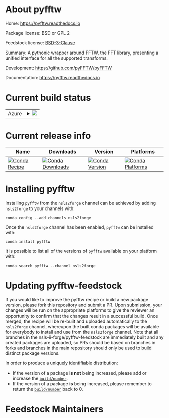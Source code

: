 About pyfftw
============

Home: https://pyfftw.readthedocs.io

Package license: BSD or GPL 2

Feedstock license: [BSD-3-Clause](https://github.com/nsls-ii-forge/pyfftw-feedstock/blob/master/LICENSE.txt)

Summary: A pythonic wrapper around FFTW, the FFT library, presenting a unified interface for all the supported transforms.

Development: https://github.com/pyFFTW/pyFFTW

Documentation: https://pyfftw.readthedocs.io

Current build status
====================


<table>
    
  <tr>
    <td>Azure</td>
    <td>
      <details>
        <summary>
          <a href="https://dev.azure.com/nsls2forge/nsls2forge/_build/latest?definitionId=49&branchName=master">
            <img src="https://dev.azure.com/nsls2forge/nsls2forge/_apis/build/status/pyfftw-feedstock?branchName=master">
          </a>
        </summary>
        <table>
          <thead><tr><th>Variant</th><th>Status</th></tr></thead>
          <tbody><tr>
              <td>linux_64_python3.7</td>
              <td>
                <a href="https://dev.azure.com/nsls2forge/nsls2forge/_build/latest?definitionId=49&branchName=master">
                  <img src="https://dev.azure.com/nsls2forge/nsls2forge/_apis/build/status/pyfftw-feedstock?branchName=master&jobName=linux&configuration=linux_64_python3.7" alt="variant">
                </a>
              </td>
            </tr><tr>
              <td>linux_64_python3.8</td>
              <td>
                <a href="https://dev.azure.com/nsls2forge/nsls2forge/_build/latest?definitionId=49&branchName=master">
                  <img src="https://dev.azure.com/nsls2forge/nsls2forge/_apis/build/status/pyfftw-feedstock?branchName=master&jobName=linux&configuration=linux_64_python3.8" alt="variant">
                </a>
              </td>
            </tr><tr>
              <td>linux_64_python3.9</td>
              <td>
                <a href="https://dev.azure.com/nsls2forge/nsls2forge/_build/latest?definitionId=49&branchName=master">
                  <img src="https://dev.azure.com/nsls2forge/nsls2forge/_apis/build/status/pyfftw-feedstock?branchName=master&jobName=linux&configuration=linux_64_python3.9" alt="variant">
                </a>
              </td>
            </tr><tr>
              <td>osx_64_python3.7</td>
              <td>
                <a href="https://dev.azure.com/nsls2forge/nsls2forge/_build/latest?definitionId=49&branchName=master">
                  <img src="https://dev.azure.com/nsls2forge/nsls2forge/_apis/build/status/pyfftw-feedstock?branchName=master&jobName=osx&configuration=osx_64_python3.7" alt="variant">
                </a>
              </td>
            </tr><tr>
              <td>osx_64_python3.8</td>
              <td>
                <a href="https://dev.azure.com/nsls2forge/nsls2forge/_build/latest?definitionId=49&branchName=master">
                  <img src="https://dev.azure.com/nsls2forge/nsls2forge/_apis/build/status/pyfftw-feedstock?branchName=master&jobName=osx&configuration=osx_64_python3.8" alt="variant">
                </a>
              </td>
            </tr><tr>
              <td>osx_64_python3.9</td>
              <td>
                <a href="https://dev.azure.com/nsls2forge/nsls2forge/_build/latest?definitionId=49&branchName=master">
                  <img src="https://dev.azure.com/nsls2forge/nsls2forge/_apis/build/status/pyfftw-feedstock?branchName=master&jobName=osx&configuration=osx_64_python3.9" alt="variant">
                </a>
              </td>
            </tr><tr>
              <td>win_64_python3.7</td>
              <td>
                <a href="https://dev.azure.com/nsls2forge/nsls2forge/_build/latest?definitionId=49&branchName=master">
                  <img src="https://dev.azure.com/nsls2forge/nsls2forge/_apis/build/status/pyfftw-feedstock?branchName=master&jobName=win&configuration=win_64_python3.7" alt="variant">
                </a>
              </td>
            </tr><tr>
              <td>win_64_python3.8</td>
              <td>
                <a href="https://dev.azure.com/nsls2forge/nsls2forge/_build/latest?definitionId=49&branchName=master">
                  <img src="https://dev.azure.com/nsls2forge/nsls2forge/_apis/build/status/pyfftw-feedstock?branchName=master&jobName=win&configuration=win_64_python3.8" alt="variant">
                </a>
              </td>
            </tr><tr>
              <td>win_64_python3.9</td>
              <td>
                <a href="https://dev.azure.com/nsls2forge/nsls2forge/_build/latest?definitionId=49&branchName=master">
                  <img src="https://dev.azure.com/nsls2forge/nsls2forge/_apis/build/status/pyfftw-feedstock?branchName=master&jobName=win&configuration=win_64_python3.9" alt="variant">
                </a>
              </td>
            </tr>
          </tbody>
        </table>
      </details>
    </td>
  </tr>
</table>

Current release info
====================

| Name | Downloads | Version | Platforms |
| --- | --- | --- | --- |
| [![Conda Recipe](https://img.shields.io/badge/recipe-pyfftw-green.svg)](https://anaconda.org/nsls2forge/pyfftw) | [![Conda Downloads](https://img.shields.io/conda/dn/nsls2forge/pyfftw.svg)](https://anaconda.org/nsls2forge/pyfftw) | [![Conda Version](https://img.shields.io/conda/vn/nsls2forge/pyfftw.svg)](https://anaconda.org/nsls2forge/pyfftw) | [![Conda Platforms](https://img.shields.io/conda/pn/nsls2forge/pyfftw.svg)](https://anaconda.org/nsls2forge/pyfftw) |

Installing pyfftw
=================

Installing `pyfftw` from the `nsls2forge` channel can be achieved by adding `nsls2forge` to your channels with:

```
conda config --add channels nsls2forge
```

Once the `nsls2forge` channel has been enabled, `pyfftw` can be installed with:

```
conda install pyfftw
```

It is possible to list all of the versions of `pyfftw` available on your platform with:

```
conda search pyfftw --channel nsls2forge
```




Updating pyfftw-feedstock
=========================

If you would like to improve the pyfftw recipe or build a new
package version, please fork this repository and submit a PR. Upon submission,
your changes will be run on the appropriate platforms to give the reviewer an
opportunity to confirm that the changes result in a successful build. Once
merged, the recipe will be re-built and uploaded automatically to the
`nsls2forge` channel, whereupon the built conda packages will be available for
everybody to install and use from the `nsls2forge` channel.
Note that all branches in the nsls-ii-forge/pyfftw-feedstock are
immediately built and any created packages are uploaded, so PRs should be based
on branches in forks and branches in the main repository should only be used to
build distinct package versions.

In order to produce a uniquely identifiable distribution:
 * If the version of a package **is not** being increased, please add or increase
   the [``build/number``](https://docs.conda.io/projects/conda-build/en/latest/resources/define-metadata.html#build-number-and-string).
 * If the version of a package **is** being increased, please remember to return
   the [``build/number``](https://docs.conda.io/projects/conda-build/en/latest/resources/define-metadata.html#build-number-and-string)
   back to 0.

Feedstock Maintainers
=====================


